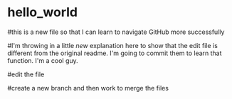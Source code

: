 # hello_world
#this is a new file so that I can learn to navigate GitHub more successfully

#I'm throwing in a little *new* explanation here to show that the edit file is different from the original readme. I'm going to commit them to learn that function. I'm a cool guy.


#edit the file

#create a new branch and then work to merge the files
